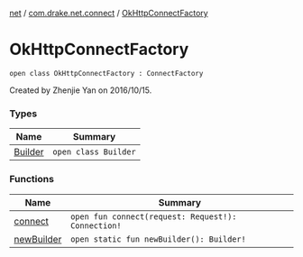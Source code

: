 [net](../../index.md) / [com.drake.net.connect](../index.md) / [OkHttpConnectFactory](./index.md)

# OkHttpConnectFactory

`open class OkHttpConnectFactory : ConnectFactory`

Created by Zhenjie Yan on 2016/10/15.

### Types

| Name | Summary |
|---|---|
| [Builder](-builder/index.md) | `open class Builder` |

### Functions

| Name | Summary |
|---|---|
| [connect](connect.md) | `open fun connect(request: Request!): Connection!` |
| [newBuilder](new-builder.md) | `open static fun newBuilder(): Builder!` |
